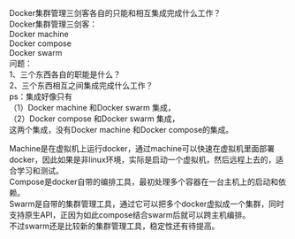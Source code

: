 Docker集群管理三剑客各自的只能和相互集成完成什么工作？  
Docker集群管理三剑客：  
Docker machine  
Docker compose  
Docker swarm   
问题：  
1、三个东西各自的职能是什么？  
2、三个东西相互之间集成完成什么工作？  
ps：集成好像只有  
（1）Docker machine 和Docker swarm 集成，  
（2）Docker compose 和Docker swarm 集成，  
这两个集成，没有Docker machine 和Docker compose的集成。

Machine是在虚拟机上运行docker，通过machine可以快速在虚拟机里面部署docker，因此如果是非linux环境，实际是启动一个虚拟机，然后远程上去的，适合学习和测试。  
Compose是docker自带的编排工具，最初处理多个容器在一台主机上的启动和依赖。  
Swarm是自带的集群管理工具，通过它可以把多个docker虚拟成一个集群，同时支持原生API，正因为如此compose结合swarm后就可以跨主机编排。  
不过swarm还是比较新的集群管理工具，稳定性还有待提高。
